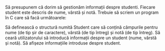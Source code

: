 Să presupunem că dorim să gestionăm informații despre studenti. Fiecare student este descris de nume, vârstă și notă. Trebuie să scriem un program în C care să facă următoarele:

Să definească o structură numită Student care să conțină câmpurile pentru nume (de tip șir de caractere), vârstă (de tip întreg) și notă (de tip întreg).
Să ceară utilizatorului să introducă informații despre un student (nume, vârstă și notă).
Să afișeze informațiile introduse despre student.
